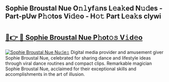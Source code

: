 ## Sophie Broustal Nue O𝚗𝚕yf𝚊ns L𝚎a𝚔ed N𝚞𝚍es - Part-pUw P𝚑𝚘tos Vi𝚍𝚎o - H𝚘𝚝 Part L𝚎a𝚔s cIywi

# <h2><a href="http://kfdkusd.oniu.top/?m=Sophie+Broustal+Nue">🔗👉 🔴 Sophie Broustal Nue P𝚑ot𝚘𝚜 V𝚒d𝚎o</a></h2>

[![Sophie Broustal Nue Nu𝚍e𝚜](https://i.imgur.com/0qMVB7G.gif)](http://kfdkusd.oniu.top/?m=Sophie+Broustal+Nue)
Digital media provider and amusement giver Sophie Broustal Nue, celebrated for sharing dance and lifestyle ideas through viral dance routines and compact clips. Remarkable magician Sophie Broustal Nue, acclaimed for their exceptional skills and accomplishments in the art of illusion.  
